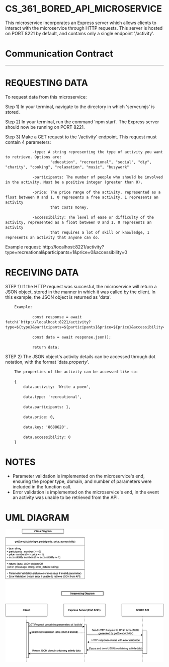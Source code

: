 # CS_361_BORED_API_MICROSERVICE
This microservice incorporates an Express server which allows clients to interact with the microservice through HTTP requests.
This server is hosted on PORT 8221 by default, and contains only a single endpoint '/activity'.

# Communication Contract
------------------------


# REQUESTING DATA
To request data from this microservice:

Step 1) In your terminal, navigate to the directory in which 'server.mjs' is stored.

Step 2) In your terminal, run the command 'npm start'. The Express server should now be running on PORT 8221.

Step 3) Make a GET request to the '/activity' endpoint. This request must contain 4 parameters:

                -type: A string representing the type of activity you want to retrieve. Options are:
                        "education", "recreational", "social", "diy", "charity", "cooking", "relaxation", "music", "busywork"

                -participants: The number of people who should be involved in the activity. Must be a positive integer (greater than 0).

                -price: The price range of the activity, represented as a float between 0 and 1. 0 represents a free activity, 1 represents an activity 
                        that costs money.

                -accessibility: The level of ease or difficulty of the activity, represented as a float between 0 and 1. 0 represents an activity   
                        that requires a lot of skill or knowledge, 1 represents an activity that anyone can do.

Example request: http://localhost:8221/activity?type=recreational&participants=1&price=0&accessibility=0


# RECEIVING DATA
STEP 1) If the HTTP request was succesful, the microservice will return a JSON object, stored in the manner in which it was called by the client.
        In this example, the JSON object is returned as 'data'.

        Example: 

                const response = await fetch(`http://localhost:8221/activity?type=${type}&participants=${participants}&price=${price}&accessibility=${accessibility}`);

                const data = await response.json();

                return data;


STEP 2) The JSON object's activity details can be accessed through dot notation, with the format 'data.*property*'.

        The properties of the activity can be accessed like so:

        {
            data.activity: 'Write a poem',

            data.type: 'recreational',

            data.participants: 1,

            data.price: 0,

            data.key: '8688620',

            data.accessibility: 0
        }

# NOTES
- Parameter validation is implemented on the microservice's end, ensuring the proper type, domain, and number of parameters were included in the function call.
- Error validation is implemented on the microservice's end, in the event an activity was unable to be retrieved from the API.

# UML DIAGRAM
<img src="https://github.com/nicholschm/MICROSERVICE/blob/main/UML.png" alt="UML DIAGRAM">
